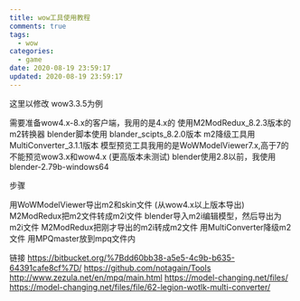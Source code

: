 ```yaml
---
title: wow工具使用教程
comments: true
tags:
  - wow
categories:
  - game
date: 2020-08-19 23:59:17
updated: 2020-08-19 23:59:17
---
```


这里以修改 wow3.3.5为例
<!--more--> 

需要准备wow4.x-8.x的客户端，我用的是4.x的
使用M2ModRedux_8.2.3版本的m2转换器
blender脚本使用 blander_scipts_8.2.0版本
m2降级工具用 MultiConverter_3.1.1版本
模型预览工具我用的是WoWModelViewer7.x,高于7的不能预览wow3.x和wow4.x  (更高版本未测试)
blender使用2.8以前，我使用 blender-2.79b-windows64

步骤

用WoWModelViewer导出m2和skin文件 (从wow4.x以上版本导出)
M2ModRedux把m2文件转成m2i文件
blender导入m2i编辑模型，然后导出为m2i文件
M2ModRedux把刚才导出的m2i转成m2文件
用MultiConverter降级m2文件
用MPQmaster放到mpq文件内

链接
https://bitbucket.org/%7Bdd60bb38-a5e5-4c9b-b635-64391cafe8cf%7D/
https://github.com/notagain/Tools
http://www.zezula.net/en/mpq/main.html
https://model-changing.net/files/
https://model-changing.net/files/file/62-legion-wotlk-multi-converter/
